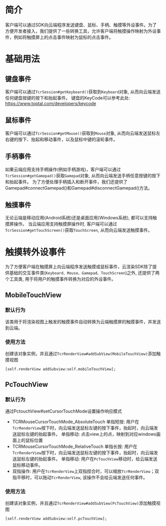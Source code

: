 # 简介
客户端可以通过SDK向云端程序发送键盘、鼠标、手柄、触摸等外设事件。为了方便开发者接入，我们提供了一些转换工具，允许客户端将触摸操作映射为外设事件，例如将触摸屏上的点击事件映射为鼠标的点击事件。

# 基础用法

## 键盘事件
客户端可以通过```TcrSession#getKeyboard()```获取到```Keyboard```对象, 从而向云端发送任何键盘按键的按下和抬起事件。
键盘的KeyCode可以参考此处: https://www.toptal.com/developers/keycode

## 鼠标事件
客户端可以通过```TcrSession#getMouse()```获取到```Mouse```对象, 从而向云端发送鼠标左右键的按下、抬起和移动事件，以及鼠标中键的滚轮事件。

## 手柄事件
如果云端应用支持手柄操作(例如手柄游戏)，客户端可以通过```TcrSession#getGamepad()```获取```Gamepad```对象, 从而向云端发送手柄任意按键的按下和抬起事件。
为了方便处理手柄插入和断开事件，我们还提供了Gamepad#connectGamepad()和Gamepad#disconnectGamepad()方法。

## 触摸事件
无论云端是移动应用(Android系统)还是桌面应用(Windows系统), 都可以支持触摸屏操作。
当云端应用支持触摸屏操作时, 客户端可以通过```TcrSession#getTouchScreen()```获取```TouchScreen```, 从而向云端发送触摸事件。

# 触摸转外设事件
为了方便客户端在触摸屏上向云端程序发送触摸或鼠标事件，云渲染SDK除了提供基础的交互事件类(```Keyboard、Mouse、Gamepad、TouchScreen```)之外, 还提供了两个工具类, 用于将用户的触摸事件转换为对应的外设事件。

## MobileTouchView

### 默认行为
该类用于将渲染视图上触发的触摸事件自动转换为云端触摸屏的触摸事件，并发送到云端。

### 使用方法
创建该对象实例，并且通过```TcrRenderView#addSubView(MobileTouchView)```添加触摸视图
```
[self.renderView addSubview:self.mobileTouchView];
```

## PcTouchView
### 默认行为
通过PctouchView#setCursorTouchMode设置操作响应模式
- TCRMouseCursorTouchMode_AbsoluteTouch 
   单指短按: 用户在```TcrRenderView```按下时，向云端发送鼠标左键的按下事件，抬起时，向云端发送鼠标左键的抬起事件。
   单指移动: 点击view上的点，映射到对应windows画面上的鼠标位置
- TCRMouseCursorTouchMode_RelativeTouch 
   单指长按: 用户在```TcrRenderView```按下时，向云端发送鼠标左键的按下事件，抬起时，向云端发送鼠标左键的抬起事件。
   单指移动: 用户在```PcTouchView```移动时，给云端发送鼠标移动事件。
- 双指操作: 用户在```TcrRenderView```上双指捏合时，可以缩放```TcrRenderView```；双指平移时，可以拖动```TcrRenderView```, 该操作不会给云端发送任何事件。

### 使用方法
创建该对象实例，并且通过```TcrRenderView#addSubView(PcTouchView)```添加触摸视图
```
[self.renderView addSubview:self.pcTouchView];
```

